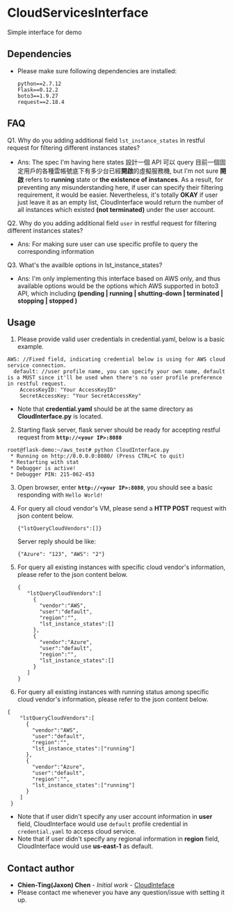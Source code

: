 # CloudServicesInterface
Simple interface for demo

## Dependencies

* Please make sure following dependencies are installed:
  ```
  python==2.7.12
  Flask==0.12.2
  boto3==1.9.27
  request==2.18.4
  ```
## FAQ

Q1. Why do you adding additional field `lst_instance_states` in restful request for filtering different instances states?
* Ans: The spec I'm having here states 設計一個 API 可以  query 目前一個固定用戶的各種雲帳號底下有多少台已經**開啟**的虛擬服務機, but I'm not sure **開啟** refers to **running** state or **the existence of instances**. As a result, for preventing any misunderstanding here, if user can specify their filtering requirement, it would be easier. Nevertheless, it's totally **OKAY** if user just leave it as an empty list, CloudInterface would return the number of all instances which existed **(not terminated)** under the user account.

Q2. Why do you adding additional field `user` in restful request for filtering different instances states?
* Ans: For making sure user can use specific profile to query the corresponding information

Q3. What's the availble options in lst_instance_states?
* Ans: I'm only implementing this interface based on AWS only, and thus available options would be the options which AWS supported in boto3 API, which including **(pending | running | shutting-down | terminated | stopping | stopped )**

## Usage  
1. Please provide valid user credentials in credential.yaml, below is a basic example.

```
AWS: //Fixed field, indicating credential below is using for AWS cloud service connection.
  default: //user profile name, you can specify your own name, default is a MUST since it'll be used when there's no user profile preference in restful request.
    AccessKeyID: "Your AccessKeyID"
    SecretAccessKey: "Your SecretAccessKey"
```

* Note that **credential.yaml** should be at the same directory as **CloudInterface.py** is located.

2. Starting flask server, flask server should be ready for accepting restful request from **`http://<your IP>:8080`**
  
```
root@flask-demo:~/aws_test# python CloudInterface.py
 * Running on http://0.0.0.0:8080/ (Press CTRL+C to quit)
 * Restarting with stat
 * Debugger is active!
 * Debugger PIN: 215-062-453
```

3. Open browser, enter **`http://<your IP>:8080`**, you should see a basic responding with `Hello World!`

4. For query all cloud vendor's VM, please send a **HTTP POST** request with json content below.
   ```
   {"lstQueryCloudVendors":[]}
   ```  
   Server reply should be like:
   ```
   {"Azure": "123", "AWS": "2"}
   ```

5. For query all existing instances with specific cloud vendor's information, please refer to the json content below.
   ```
   {
      "lstQueryCloudVendors":[
        {
          "vendor":"AWS",
          "user":"default",
          "region":"",
          "lst_instance_states":[]
        },
        {
          "vendor":"Azure",
          "user":"default",
          "region":"",
          "lst_instance_states":[]
        }
      ]
   }
   ```

6. For query all existing instances with running status among specific cloud vendor's information, please refer to the json content below.

  ```
  {
      "lstQueryCloudVendors":[
        {
          "vendor":"AWS",
          "user":"default",
          "region":"",
          "lst_instance_states":["running"]
        },
        {
          "vendor":"Azure",
          "user":"default",
          "region":"",
          "lst_instance_states":["running"]
        }
      ]
   }
  ```

  * Note that if user didn't specify any user account information in **user** field, CloudInterface would use `default` profile credential in `credential.yaml` to access cloud service.
  * Note that if user didn't specify any regional information in **region** field, CloudInterface would use **us-east-1** as default.

## Contact author

* **Chien-Ting(Jaxon) Chen** - *Initial work* - [CloudInteface](https://github.com/chientingchen/CloudServicesInterface)
* Please contact me whenever you have any question/issue with setting it up.

 

